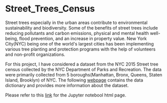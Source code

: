 # Street_Trees_Census

Street trees especially in the urban areas contribute to environmental sustainability and biodiversity. Some of the benefits of street trees include reducing pollutants and carbon emissions, physical and mental health well-being, flood prevention, and an increase in property value. New York City(NYC) being one of the world's largest cities has been implementing various tree planting and protection programs with the help of volunteers and non-profit organizations.

For this project, I have considered a dataset from the NYC 2015 Street tree census collected by the NYC Department of Parks and Recreation. The data were primarily collected from 5 boroughs(Manhattan, Bronx, Queens, Staten Island, Brooklyn) of NYC. The following [webpage](https://data.cityofnewyork.us/Environment/2015-Street-Tree-Census-Tree-Data/uvpi-gqnh) contains the data dictionary and provides more information about the dataset.

Please refer to this [link](https://swjnch.github.io/Street_Trees_Census/2015_NYC_Street_Trees_Exploratory_Data_Analysis.html) for the Jupyter notebool html page.
